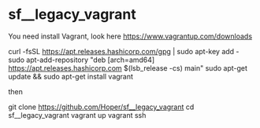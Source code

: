 # sf__legacy_vagrant

You need install Vagrant, look here https://www.vagrantup.com/downloads

curl -fsSL https://apt.releases.hashicorp.com/gpg | sudo apt-key add -
sudo apt-add-repository "deb [arch=amd64] https://apt.releases.hashicorp.com $(lsb_release -cs) main"
sudo apt-get update && sudo apt-get install vagrant

then

git clone https://github.com/Hoper/sf__legacy_vagrant
cd sf__legacy_vagrant
vagrant up
vagrant ssh
